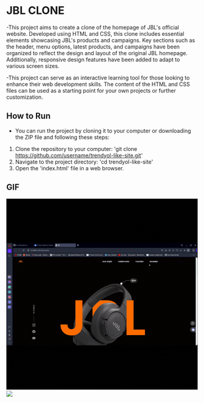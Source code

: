 # JBL CLONE

-This project aims to create a clone of the homepage of JBL's official website. Developed using HTML and CSS, this clone includes essential elements showcasing JBL's products and campaigns. Key sections such as the header, menu options, latest products, and campaigns have been organized to reflect the design and layout of the original JBL homepage. Additionally, responsive design features have been added to adapt to various screen sizes.

-This project can serve as an interactive learning tool for those looking to enhance their web development skills. The content of the HTML and CSS files can be used as a starting point for your own projects or further customization.

## How to Run
- You can run the project by cloning it to your computer or downloading the ZIP file and following these steps:

1. Clone the repository to your computer: 'git clone https://github.com/username/trendyol-like-site.git' 
2. Navigate to the project directory: 'cd trendyol-like-site'
3. Open the 'index.html' file in a web browser.

## GIF 
<img src="screenshots/g1.gif"/>
<img src="screenshots/g2.gif"/>

